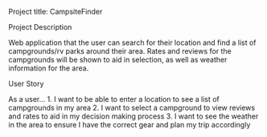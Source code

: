 Project title: CampsiteFinder 

Project Description

 Web application that the user can search for their location and find a list of campgrounds/rv parks around their area. Rates and reviews for the campgrounds will be shown to aid in selection, as well as weather information for the area.

User Story

As a user...
    1. I want to be able to enter a location to see a list of campgrounds in my area
    2. I want to select a campground to view reviews and rates to aid in my decision making process
    3. I want to see the weather in the area to ensure I have the correct gear and plan my trip accordingly